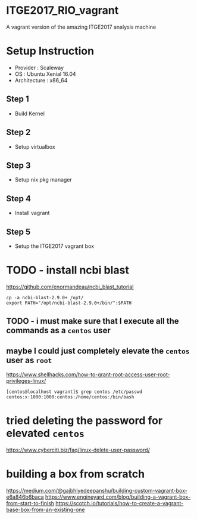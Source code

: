 # ITGE2017_RIO_vagrant
A vagrant version of the amazing ITGE2017 analysis machine

# Setup Instruction

- Provider : Scaleway
- OS : Ubuntu Xenial 16.04 
- Architecture : x86_64

## Step 1
- Build Kernel

## Step 2
- Setup virtualbox

## Step 3
- Setup nix pkg manager

## Step 4
- Install vagrant 

## Step 5
- Setup the ITGE2017 vagrant box



# TODO  - install ncbi blast

https://github.com/enormandeau/ncbi_blast_tutorial


```
cp -a ncbi-blast-2.9.0+ /opt/
export PATH="/opt/ncbi-blast-2.9.0+/bin/":$PATH
```

## TODO - i must make sure that I execute all the commands as a `centos` user 


## maybe I could just completely elevate the `centos` user as `root`
https://www.shellhacks.com/how-to-grant-root-access-user-root-privileges-linux/

```
[centos@localhost vagrant]$ grep centos /etc/passwd
centos:x:1000:1000:centos:/home/centos:/bin/bash
```

# tried deleting the password for elevated `centos`
https://www.cyberciti.biz/faq/linux-delete-user-password/

# building a box from scratch
https://medium.com/@gajbhiyedeepanshu/building-custom-vagrant-box-e6a846b6baca
https://www.engineyard.com/blog/building-a-vagrant-box-from-start-to-finish
https://scotch.io/tutorials/how-to-create-a-vagrant-base-box-from-an-existing-one


